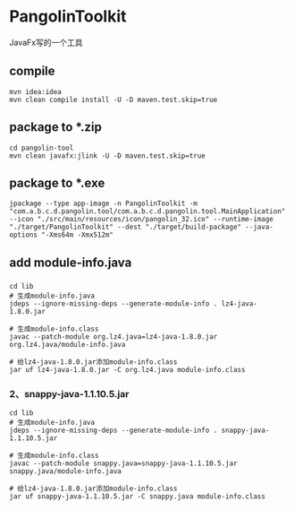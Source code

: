 # PangolinToolkit

JavaFx写的一个工具

## compile

```
mvn idea:idea
mvn clean compile install -U -D maven.test.skip=true

```

## package to *.zip

```
cd pangolin-tool
mvn clean javafx:jlink -U -D maven.test.skip=true
```

## package to *.exe

```
jpackage --type app-image -n PangolinToolkit -m "com.a.b.c.d.pangolin.tool/com.a.b.c.d.pangolin.tool.MainApplication" --icon "./src/main/resources/icon/pangolin_32.ico" --runtime-image "./target/PangolinToolkit" --dest "./target/build-package" --java-options "-Xms64m -Xmx512m"
```

## add module-info.java

###  

``` 1、lz4-java-1.8.0.jar
cd lib
# 生成module-info.java
jdeps --ignore-missing-deps --generate-module-info . lz4-java-1.8.0.jar

# 生成module-info.class
javac --patch-module org.lz4.java=lz4-java-1.8.0.jar org.lz4.java/module-info.java

# 给lz4-java-1.8.0.jar添加module-info.class
jar uf lz4-java-1.8.0.jar -C org.lz4.java module-info.class
```

### 2、snappy-java-1.1.10.5.jar

```
cd lib
# 生成module-info.java
jdeps --ignore-missing-deps --generate-module-info . snappy-java-1.1.10.5.jar

# 生成module-info.class
javac --patch-module snappy.java=snappy-java-1.1.10.5.jar snappy.java/module-info.java

# 给lz4-java-1.8.0.jar添加module-info.class
jar uf snappy-java-1.1.10.5.jar -C snappy.java module-info.class
```